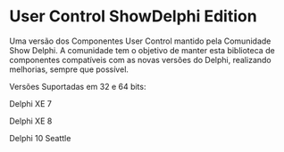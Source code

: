 # User Control ShowDelphi Edition

Uma versão dos Componentes User Control mantido pela Comunidade Show Delphi.
A comunidade tem o objetivo de manter esta biblioteca de componentes
compatíveis com as novas versões do Delphi, realizando melhorias, sempre 
que possível.

Versões Suportadas em 32 e 64 bits:

Delphi XE 7

Delphi XE 8

Delphi 10 Seattle


